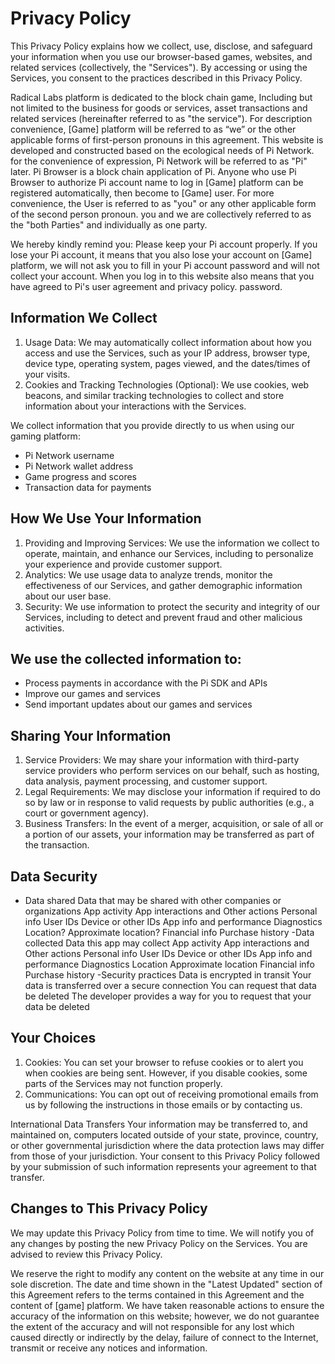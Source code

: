 # Privacy Policy

This Privacy Policy explains how we collect, use, disclose, and safeguard your
information when you use our browser-based games, websites, and related services
(collectively, the "Services"). By accessing or using the Services, you consent to the
practices described in this Privacy Policy.

Radical Labs platform is dedicated to the block chain game, Including but not limited
to the business for goods or services, asset transactions and related services
(hereinafter referred to as "the service"). For description convenience, [Game] platform
will be referred to as “we” or the other applicable forms of first-person pronouns in this
agreement. This website is developed and constructed based on the ecological needs
of Pi Network. for the convenience of expression, Pi Network will be referred to as "Pi"
later. Pi Browser is a block chain application of Pi. Anyone who use Pi Browser to
authorize Pi account name to log in [Game] platform can be registered automatically,
then become to [Game] user. For more convenience, the User is referred to as "you"
or any other applicable form of the second person pronoun. you and we are collectively
referred to as the "both Parties" and individually as one party.

We hereby kindly remind you: 
Please keep your Pi account properly. If you lose your Pi account, it means that you
also lose your account on [Game] platform, we will not ask you to fill in your Pi account
password and will not collect your account. When you log in to this website also means
that you have agreed to Pi's user agreement and privacy policy.
password.

## Information We Collect
1. Usage Data: We may automatically collect information about how you access and
use the Services, such as your IP address, browser type, device type, operating
system, pages viewed, and the dates/times of your visits.
2. Cookies and Tracking Technologies (Optional): We use cookies, web beacons, and
similar tracking technologies to collect and store information about your interactions
with the Services.

We collect information that you provide directly to us when using our gaming platform:
* Pi Network username
* Pi Network wallet address
* Game progress and scores
* Transaction data for payments
  
## How We Use Your Information
1. Providing and Improving Services: We use the information we collect to operate,
maintain, and enhance our Services, including to personalize your experience and
provide customer support.
2. Analytics: We use usage data to analyze trends, monitor the effectiveness of our
Services, and gather demographic information about our user base.
3. Security: We use information to protect the security and integrity of our Services,
including to detect and prevent fraud and other malicious activities.

## We use the collected information to:
* Process payments in accordance with the Pi SDK and APIs
* Improve our games and services
* Send important updates about our games and services

## Sharing Your Information
1. Service Providers: We may share your information with third-party service providers
who perform services on our behalf, such as hosting, data analysis, payment
processing, and customer support.
2. Legal Requirements: We may disclose your information if required to do so by law
or in response to valid requests by public authorities (e.g., a court or government
agency).
3. Business Transfers: In the event of a merger, acquisition, or sale of all or a portion
of our assets, your information may be transferred as part of the transaction.

## Data Security
* Data shared
Data that may be shared with other companies or organizations
App activity
App interactions and Other actions
Personal info
User IDs
Device or other IDs
App info and performance
Diagnostics
Location?
Approximate location?
Financial info
Purchase history
-Data collected
Data this app may collect
App activity
App interactions and Other actions
Personal info
User IDs
Device or other IDs
App info and performance
Diagnostics
Location
Approximate location
Financial info
Purchase history
-Security practices
Data is encrypted in transit
Your data is transferred over a secure connection
You can request that data be deleted
The developer provides a way for you to request that your data be deleted

## Your Choices
1. Cookies: You can set your browser to refuse cookies or to alert you when cookies
are being sent. However, if you disable cookies, some parts of the Services may not
function properly.
2. Communications: You can opt out of receiving promotional emails from us by
following the instructions in those emails or by contacting us.

International Data Transfers
Your information may be transferred to, and maintained on, computers located outside
of your state, province, country, or other governmental jurisdiction where the data
protection laws may differ from those of your jurisdiction. Your consent to this Privacy
Policy followed by your submission of such information represents your agreement to
that transfer.

## Changes to This Privacy Policy
We may update this Privacy Policy from time to time. We will notify you of any changes
by posting the new Privacy Policy on the Services. You are advised to review this
Privacy Policy.

We reserve the right to modify any content on the website at any time in our sole
discretion. The date and time shown in the "Latest Updated" section of this Agreement
refers to the terms contained in this Agreement and the content of [game] platform.
We have taken reasonable actions to ensure the accuracy of the information on this
website; however, we do not guarantee the extent of the accuracy and will not
responsible for any lost which caused directly or indirectly by the delay, failure of
connect to the Internet, transmit or receive any notices and information.
